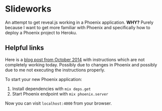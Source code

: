 # Slideworks

An attempt to get reveal.js working in a Phoenix application. **WHY?** Purely
because I want to get more familiar with Phoenix and specifically how to deploy
a Phoenix project to Heroku.

## Helpful links
Here is a [blog post from October 2014](http://learnelixir.com/blog/2014/10/15/deploy-phonenix-application-to-heroku-server/)
with instructions which are not completely working today. Possibly due to changes in
Phoenix and possibly due to me not executing the instructions properly.

To start your new Phoenix application:

1. Install dependencies with `mix deps.get`
2. Start Phoenix endpoint with `mix phoenix.server`

Now you can visit `localhost:4000` from your browser.

